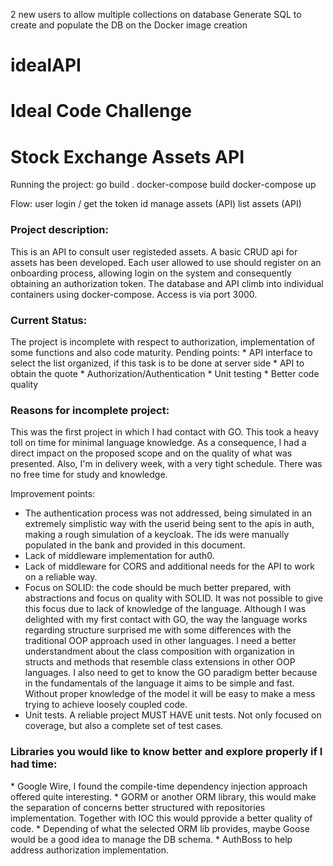 2 new users to allow multiple collections on database
Generate SQL to create and populate the DB on the Docker image creation

# idealAPI
<h1>Ideal Code Challenge</h1>
<h1>Stock Exchange Assets API</h1>

Running the project:
go build .
docker-compose build
docker-compose up

Flow:
user login / get the token  id
manage assets (API)
list assets (API)

<h3>Project description:</h3>
This is an API to consult user registeded assets. A basic CRUD api for assets has been developed.
Each user allowed to use should register on an onboarding process, allowing login on the system and consequently obtaining an authorization token.
The database and API climb into individual containers using docker-compose. Access is via port 3000.

<h3>Current Status:</h3>
The project is incomplete with respect to authorization, implementation of some functions and also code maturity.
Pending points:
* API interface to select the list organized, if this task is to be done at server side
* API to obtain the quote
* Authorization/Authentication
* Unit testing
* Better code quality

<h3>Reasons for incomplete project:</h3>
This was the first project in which I had contact with GO. This took a heavy toll on time for minimal language knowledge. As a consequence, I had a direct impact on the proposed scope and on the quality of what was presented. Also, I'm in delivery week, with a very tight schedule. There was no free time for study and knowledge.

Improvement points:
* The authentication process was not addressed, being simulated in an extremely simplistic way with the userid being sent to the apis in auth, making a rough simulation of a keycloak. The ids were manually populated in the bank and provided in this document.
* Lack of middleware implementation for auth0.
* Lack of middleware for CORS and additional needs for the API to work on a reliable way.
* Focus on SOLID: the code should be much better prepared, with abstractions and focus on quality with SOLID. It was not possible to give this focus due to lack of knowledge of the language. Although I was delighted with my first contact with GO, the way the language works regarding structure surprised me with some differences with the traditional OOP approach used in other languages. I need a better understandment about the class composition with organization in structs and methods that resemble class extensions in other OOP languages. I also need to get to know the GO paradigm better because in the fundamentals of the language it aims to be simple and fast. Without proper knowledge of the model it will be easy to make a mess trying to achieve loosely coupled code.
* Unit tests. A reliable project MUST HAVE unit tests. Not only focused on coverage, but also a complete set of test cases.

<h3>Libraries you would like to know better and explore properly if I had time: </h3>
* Google Wire, I found the compile-time dependency injection approach offered quite interesting.
* GORM or another ORM library, this would make the separation of concerns better structured with repositories implementation. Together with IOC this would pprovide a better quality of code.
* Depending of what the selected ORM lib provides, maybe Goose would be a good idea to manage the DB schema.
* AuthBoss to help address authorization implementation.

